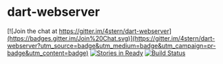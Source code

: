 # dart-webserver

[![Join the chat at https://gitter.im/4stern/dart-webserver](https://badges.gitter.im/Join%20Chat.svg)](https://gitter.im/4stern/dart-webserver?utm_source=badge&utm_medium=badge&utm_campaign=pr-badge&utm_content=badge)
[![Stories in Ready](https://badge.waffle.io/4stern/dart-webserver.png?label=ready&title=Ready)](https://waffle.io/4stern/dart-webserver) [![Build Status](https://drone.io/github.com/4stern/dart-webserver/status.png)](https://drone.io/github.com/4stern/dart-webserver/latest) 
